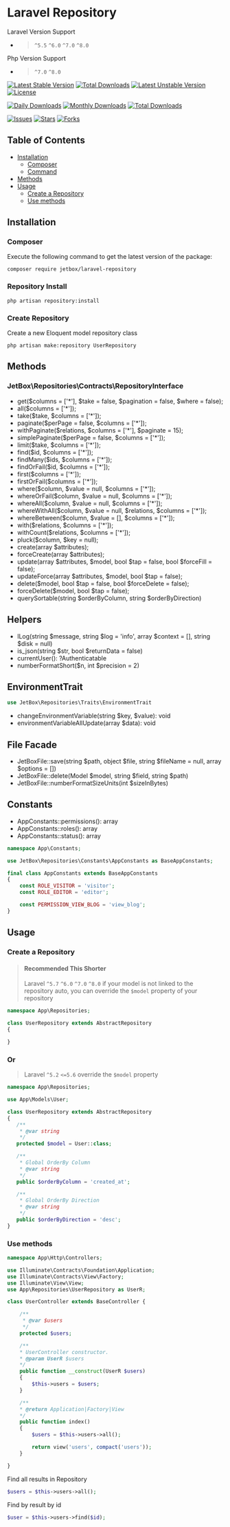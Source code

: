 # Laravel Repository

Laravel Version Support

- > `^5.5` `^6.0` `^7.0` `^8.0`

Php Version Support

- > `^7.0` `^8.0`

[![Latest Stable Version](https://poser.pugx.org/jetbox/laravel-repository/v)](//packagist.org/packages/jetbox/laravel-repository)
[![Total Downloads](https://poser.pugx.org/jetbox/laravel-repository/downloads)](//packagist.org/packages/jetbox/laravel-repository)
[![Latest Unstable Version](https://poser.pugx.org/jetbox/laravel-repository/v/unstable)](//packagist.org/packages/jetbox/laravel-repository)
[![License](https://poser.pugx.org/jetbox/laravel-repository/license)](//packagist.org/packages/jetbox/laravel-repository)

[![Daily Downloads](https://poser.pugx.org/jetbox/laravel-repository/d/daily)](//packagist.org/packages/jetbox/laravel-repository)
[![Monthly Downloads](https://poser.pugx.org/jetbox/laravel-repository/d/monthly)](//packagist.org/packages/jetbox/laravel-repository)
[![Total Downloads](https://poser.pugx.org/jetbox/laravel-repository/downloads)](//packagist.org/packages/jetbox/laravel-repository)

[![Issues](https://img.shields.io/github/issues/DavitMnacakanyan/laravel-repository)](https://github.com/DavitMnacakanyan/laravel-repository/issues)
[![Stars](https://img.shields.io/github/stars/DavitMnacakanyan/laravel-repository)](https://github.com/DavitMnacakanyan/laravel-repository/stargazers)
[![Forks](https://img.shields.io/github/forks/DavitMnacakanyan/laravel-repository)](https://github.com/DavitMnacakanyan/laravel-repository/network/members)

## Table of Contents

- <a href="#installation">Installation</a>
    - <a href="#composer">Composer</a>
    - <a href="#command">Command</a>
- <a href="#methods">Methods</a>
- <a href="#usage">Usage</a>
    - <a href="#create-a-repository">Create a Repository</a>
    - <a href="#use-methods">Use methods</a>

## Installation

### Composer

Execute the following command to get the latest version of the package:

```terminal
composer require jetbox/laravel-repository
```

### Repository Install

```terminal
php artisan repository:install
```

### Create Repository

Create a new Eloquent model repository class

```terminal
php artisan make:repository UserRepository
```

## Methods

### JetBox\Repositories\Contracts\RepositoryInterface

- get($columns = ['*'], $take = false, $pagination = false, $where = false);
- all($columns = ['*']);
- take($take, $columns = ['*']);
- paginate($perPage = false, $columns = ['*']);
- withPaginate($relations, $columns = ['*'], $paginate = 15);
- simplePaginate($perPage = false, $columns = ['*']);
- limit($take, $columns = ['*']);
- find($id, $columns = ['*']);
- findMany($ids, $columns = ['*']);
- findOrFail($id, $columns = ['*']);
- first($columns = ['*']);
- firstOrFail($columns = ['*']);
- where($column, $value = null, $columns = ['*']);
- whereOrFail($column, $value = null, $columns = ['*']);
- whereAll($column, $value = null, $columns = ['*']);
- whereWithAll($column, $value = null, $relations, $columns = ['*']);
- whereBetween($column, $value = [], $columns = ['*']);
- with($relations, $columns = ['*']);
- withCount($relations, $columns = ['*']);
- pluck($column, $key = null);
- create(array $attributes);
- forceCreate(array $attributes);
- update(array $attributes, $model, bool $tap = false, bool $forceFill = false);
- updateForce(array $attributes, $model, bool $tap = false);
- delete($model, bool $tap = false, bool $forceDelete = false);
- forceDelete($model, bool $tap = false);
- querySortable(string $orderByColumn, string $orderByDirection)

## Helpers

- lLog(string $message, string $log = 'info', array $context = [], string $disk = null)
- is_json(string $str, bool $returnData = false)
- currentUser(): ?Authenticatable
- numberFormatShort($n, int $precision = 2)

## EnvironmentTrait
```php 
use JetBox\Repositories\Traits\EnvironmentTrait
```
- changeEnvironmentVariable(string $key, $value): void
- environmentVariableAllUpdate(array $data): void

## File Facade
- JetBoxFile::save(string $path, object $file, string $fileName = null, array $options = [])
- JetBoxFile::delete(Model $model, string $field, string $path)
- JetBoxFile::numberFormatSizeUnits(int $sizeInBytes)

## Constants
- AppConstants::permissions(): array
- AppConstants::roles(): array
- AppConstants::status(): array
```php
namespace App\Constants;

use JetBox\Repositories\Constants\AppConstants as BaseAppConstants;

final class AppConstants extends BaseAppConstants
{
    const ROLE_VISITOR = 'visitor';
    const ROLE_EDITOR = 'editor';

    const PERMISSION_VIEW_BLOG = 'view_blog';
}
```

## Usage

### Create a Repository

> #### Recommended This Shorter
> Laravel `^5.7` `^6.0` `^7.0` `^8.0`
> if your model is not linked to the  repository auto, you can override the `$model` property of your repository

```php
namespace App\Repositories;

class UserRepository extends AbstractRepository
{

}
```

### Or

> Laravel `^5.2` `<=5.6` override the `$model` property

```php
namespace App\Repositories;

use App\Models\User;

class UserRepository extends AbstractRepository
{
   /**
    * @var string
    */
   protected $model = User::class;

   /**
    * Global OrderBy Column
    * @var string
    */
   public $orderByColumn = 'created_at';

   /**
    * Global OrderBy Direction
    * @var string
    */
   public $orderByDirection = 'desc';
}
```

### Use methods

```php
namespace App\Http\Controllers;

use Illuminate\Contracts\Foundation\Application;
use Illuminate\Contracts\View\Factory;
use Illuminate\View\View;
use App\Repositories\UserRepository as UserR;

class UserController extends BaseController {

    /**
     * @var $users
     */
    protected $users;

    /**
    * UserController constructor.
    * @param UserR $users
    */
    public function __construct(UserR $users)
    {
        $this->users = $users;
    }

    /**
    * @return Application|Factory|View
    */
    public function index()
    {
        $users = $this->users->all();

        return view('users', compact('users'));
    }

}
```

Find all results in Repository

```php
$users = $this->users->all();
```

Find by result by id

```php
$user = $this->users->find($id);
```
